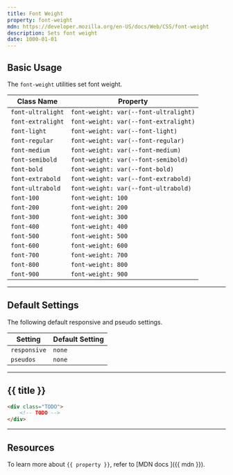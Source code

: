 ```yaml
---
title: Font Weight
property: font-weight
mdn: https://developer.mozilla.org/en-US/docs/Web/CSS/font-weight
description: Sets font weight
date: 1000-01-01
---
```


## Basic Usage

The `font-weight` utilities set font weight.

| Class Name        | Property                              |
| ----------------- | ------------------------------------- |
| `font-ultralight` | `font-weight: var(--font-ultralight)` |
| `font-extralight` | `font-weight: var(--font-extralight)` |
| `font-light`      | `font-weight: var(--font-light)`      |
| `font-regular`    | `font-weight: var(--font-regular)`    |
| `font-medium`     | `font-weight: var(--font-medium)`     |
| `font-semibold`   | `font-weight: var(--font-semibold)`   |
| `font-bold`       | `font-weight: var(--font-bold)`       |
| `font-extrabold`  | `font-weight: var(--font-extrabold)`  |
| `font-ultrabold`  | `font-weight: var(--font-ultrabold)`  |
| `font-100`        | `font-weight: 100`                    |
| `font-200`        | `font-weight: 200`                    |
| `font-300`        | `font-weight: 300`                    |
| `font-400`        | `font-weight: 400`                    |
| `font-500`        | `font-weight: 500`                    |
| `font-600`        | `font-weight: 600`                    |
| `font-700`        | `font-weight: 700`                    |
| `font-800`        | `font-weight: 800`                    |
| `font-900`        | `font-weight: 900`                    |

---

## Default Settings

The following default responsive and pseudo settings.

| Setting      | Default Setting |
| ------------ | --------------- |
| `responsive` | `none`          |
| `pseudos`    | `none`          |

---

## {{ title }}

<div class="bg-silver-200 p-20 h-256 radius-md flex flex-wrap align-content-center">
  <!-- ... -->
</div>

```html
<div class="TODO">
	<!-- TODO -->
</div>
```

---

## Resources

To learn more about `{{ property }}`, refer to [MDN docs <i class="far fa-external-link ml-6"></i>]({{ mdn }}).
